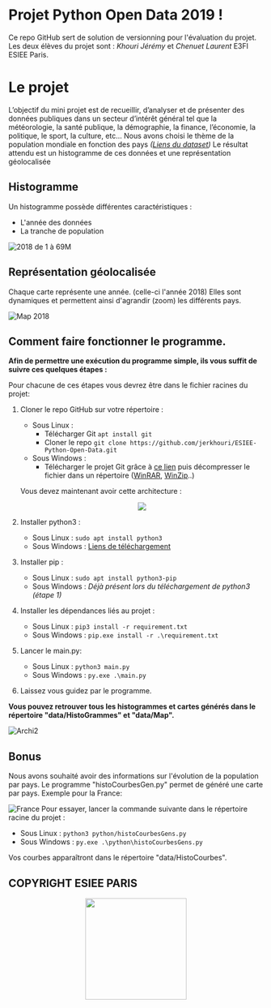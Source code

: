 
# Projet Python Open Data 2019 !

Ce repo GitHub sert de solution de versionning pour l'évaluation du projet.
Les deux élèves du projet sont : *Khouri Jérémy* et *Chenuet Laurent* E3FI ESIEE Paris. 

# Le projet

L’objectif du mini projet est de recueillir, d’analyser et de présenter des données publiques dans un secteur d’intérêt général tel que la météorologie, la santé publique, la démographie, la finance, l’économie, la politique, le sport, la culture, etc… 
Nous avons choisi le thème de la population mondiale en fonction des pays *([Liens du dataset](https://donnees.banquemondiale.org/indicateur/SP.POP.TOTL))*
Le résultat attendu est un histogramme de ces données et une représentation géolocalisée

## Histogramme

Un histogramme possède différentes caractéristiques :

 - L'année des données 
 - La tranche de population 
 
 ![2018 de 1 à 69M](https://user-images.githubusercontent.com/39912632/70306664-ba709700-1807-11ea-99a1-62b3129fceab.png)
## Représentation géolocalisée

Chaque carte représente une année. (celle-ci l'année 2018)
Elles sont dynamiques et permettent ainsi d'agrandir (zoom) les différents pays.

![Map 2018](https://user-images.githubusercontent.com/39912632/70307018-8649a600-1808-11ea-9a78-20dc224a2b4a.png)

## Comment faire fonctionner le programme.

**Afin de permettre une exécution du programme simple, ils vous suffit de suivre ces quelques étapes :**

Pour chacune de ces étapes vous devrez être dans le fichier racines du projet:

1. Cloner le repo GitHub sur votre répertoire :
	-	Sous Linux : 
		-	Télécharger Git `apt install git`
		-	Cloner le repo `git clone https://github.com/jerkhouri/ESIEE-Python-Open-Data.git`
	- Sous Windows :
		- Télécharger le projet Git grâce à [ce lien](https://github.com/jerkhouri/ESIEE-Python-Open-Data.git) puis décompresser le fichier dans un répertoire ([WinRAR](https://www.win-rar.com/postdownload.html?&L=10), [WinZip](https://download.winzip.com/gl/gad/winzip24.exe)..)

	Vous devez maintenant avoir cette architecture :
	<p align="center">
	<img src ="https://user-images.githubusercontent.com/39912632/70307722-189e7980-180a-11ea-816f-1e7f36e15544.png">
	</p

2. Installer python3 :
	 - Sous Linux : `sudo apt install python3`
	 - Sous Windows : [Liens de téléchargement](https://www.python.org/ftp/python/3.8.0/python-3.8.0.exe)
3. Installer pip :
	 - Sous Linux : `sudo apt install python3-pip`
	 - Sous Windows : *Déjà présent lors du téléchargement de python3 (étape 1)*
4. Installer les dépendances liés au projet :
	 - Sous Linux : `pip3 install -r requirement.txt`
	 - Sous Windows : `pip.exe install -r .\requirement.txt`
5. Lancer le main.py:
	 -  Sous Linux : `python3 main.py`
	 - Sous Windows : `py.exe .\main.py`
6. Laissez vous guidez par le programme.


**Vous pouvez retrouver tous les histogrammes et cartes générés dans le répertoire "data/HistoGrammes" et "data/Map".**

![Archi2](https://user-images.githubusercontent.com/39912632/70308863-8186f100-180c-11ea-8935-ecff0f27ac40.png)

## Bonus
Nous avons souhaité avoir des informations sur l'évolution de la population par pays.
Le programme "histoCourbesGen.py" permet de généré une carte par pays.
Exemple pour la France:

![France](https://user-images.githubusercontent.com/39912632/68996442-4d1db600-089a-11ea-9000-2a7d5c2757fd.png)
Pour essayer, lancer la commande suivante dans le répertoire racine du projet :

 - Sous Linux : `python3 python/histoCourbesGens.py`
 - Sous Windows : `py.exe .\python\histoCourbesGens.py`
 
 Vos courbes apparaîtront dans le répertoire "data/HistoCourbes".

## COPYRIGHT ESIEE PARIS

<p align="center">
<img  height = 200 src ="https://user-images.githubusercontent.com/39912632/70309553-15a58800-180e-11ea-9cc2-f77e48f07965.png">
</p
